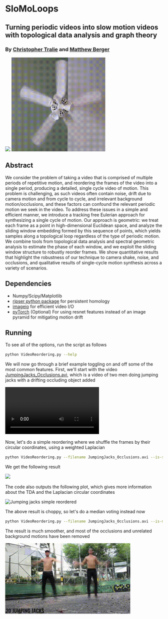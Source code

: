 # SloMoLoops
## Turning periodic videos into slow motion videos with topological data analysis and graph theory
### By [Christopher Tralie] and [Matthew Berger]

<img src = "http://www.ctralie.com/Research/SloMoLoops/BlockDiagram.svg">

<img src = "Results/Fan_MedianReordered_Close4.gif" width = 300 height = 300>


## Abstract

We consider the problem of taking a video that is comprised of multiple periods of repetitive motion, and reordering the frames of the video into a single period, producing a detailed, single cycle video of motion. This problem is challenging, as such videos often contain noise, drift due to camera motion and from cycle to cycle, and irrelevant background motion/occlusions, and these factors can confound the relevant periodic motion we seek in the video. To address these issues in a simple and efficient manner, we introduce a tracking free Eulerian approach for synthesizing a single cycle of motion. Our approach is geometric: we treat each frame as a point in high-dimensional Euclidean space, and analyze the sliding window embedding formed by this sequence of points, which yields samples along a topological loop regardless of the type of periodic motion.  We combine tools from topological data analysis and spectral geometric analysis to estimate the phase of each window, and we exploit the sliding window structure to robustly reorder frames.  We show quantitative results that highlight the robustness of our technique to camera shake, noise, and occlusions, and qualitative results of single-cycle motion synthesis across a variety of scenarios.

## Dependencies
* Numpy/Scipy/Matplotlib
* [ripser python package] for persistent homology
* [imageio] for efficient video I/O
* [pyTorch] (Optional) For using resnet features instead of an image pyramid for mitigating motion drift


## Running
To see all of the options, run the script as follows

~~~~~ bash
python VideoReordering.py --help
~~~~~

We will now go through a brief example toggling on and off some of the most common features.  First, we'll start with the video <a href = "http://www.ctralie.com/Research/SloMoLoops/JumpingJacks_Occlusions.avi">JumpingJacks_Occlusions.avi</a>, which is a video of two men doing jumping jacks with a drifting occluding object added

<video controls>
  <source src='http://www.ctralie.com/Research/SloMoLoops/jumpingjacksbg.ogg' type="video/ogg">
Your browser does not support the video tag.
</video>

Now, let's do a simple reordering where we shuffle the frames by their circular coordinates, using a weighted Laplacian

~~~~~ bash
python VideoReordering.py --filename JumpingJacks_Occlusions.avi --is-simple-reorder --is-weighted-laplacian --show-plots
~~~~~

We get the following result

<img src = "Results/JumpingJacks_Occlusions-reordered-0-simple-weighted-img-0.gif">


The code also outputs the following plot, which gives more information about the TDA and the Laplacian circular coordinates

![Jumping jacks simple reordered](http://www.ctralie.com/Research/SloMoLoops/JumpingJacks_Occlusions-reordered-0-simple-weighted-img-0_CircCoords.svg)


The above result is choppy, so let's do a median voting instead now

~~~~~ bash
python VideoReordering.py --filename JumpingJacks_Occlusions.avi --is-median-reorder --is-weighted-laplacian
~~~~~

The result is much smoother, and most of the occlusions and unrelated background motions have been removed

<img src = "Results/JumpingJacks_Occlusions-reordered-0-median-weighted-img-0.gif">

[Christopher Tralie]: <http://www.ctralie.com>
[Matthew Berger]: <https://matthewberger.github.io/>
[ripser python package]: <https://github.com/ctralie/ripser>
[pyTorch]: <http://pytorch.org/>
[imageio]: <http://imageio.readthedocs.io/en/latest/installation.html>
